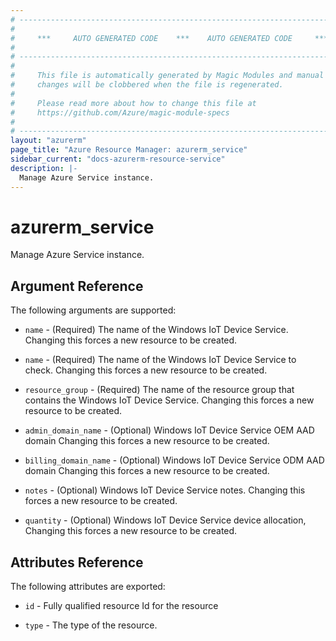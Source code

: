 ```yaml
---
# ----------------------------------------------------------------------------
#
#     ***     AUTO GENERATED CODE    ***    AUTO GENERATED CODE     ***
#
# ----------------------------------------------------------------------------
#
#     This file is automatically generated by Magic Modules and manual
#     changes will be clobbered when the file is regenerated.
#
#     Please read more about how to change this file at
#     https://github.com/Azure/magic-module-specs
#
# ----------------------------------------------------------------------------
layout: "azurerm"
page_title: "Azure Resource Manager: azurerm_service"
sidebar_current: "docs-azurerm-resource-service"
description: |-
  Manage Azure Service instance.
---
```


# azurerm_service

Manage Azure Service instance.


## Argument Reference

The following arguments are supported:

* `name` - (Required) The name of the Windows IoT Device Service. Changing this forces a new resource to be created.

* `name` - (Required) The name of the Windows IoT Device Service to check. Changing this forces a new resource to be created.

* `resource_group` - (Required) The name of the resource group that contains the Windows IoT Device Service. Changing this forces a new resource to be created.

* `admin_domain_name` - (Optional) Windows IoT Device Service OEM AAD domain Changing this forces a new resource to be created.

* `billing_domain_name` - (Optional) Windows IoT Device Service ODM AAD domain Changing this forces a new resource to be created.

* `notes` - (Optional) Windows IoT Device Service notes. Changing this forces a new resource to be created.

* `quantity` - (Optional) Windows IoT Device Service device allocation, Changing this forces a new resource to be created.

## Attributes Reference

The following attributes are exported:

* `id` - Fully qualified resource Id for the resource

* `type` - The type of the resource.
